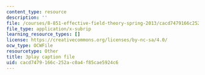 ```yaml
---
content_type: resource
description: ''
file: /courses/8-851-effective-field-theory-spring-2013/cacd7479166c252ac0a4f85cae5924c6_TcNXre5Ea6Y.srt
file_type: application/x-subrip
learning_resource_types: []
license: https://creativecommons.org/licenses/by-nc-sa/4.0/
ocw_type: OCWFile
resourcetype: Other
title: 3play caption file
uid: cacd7479-166c-252a-c0a4-f85cae5924c6
---
```

